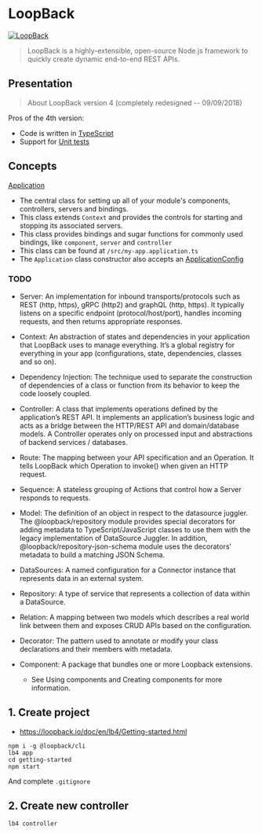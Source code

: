 # LoopBack

[![LoopBack](https://github.com/strongloop/loopback-next/raw/master/docs/site/imgs/branding/Powered-by-LoopBack-Badge-\(blue\)-@2x.png)](http://loopback.io/)

> LoopBack is a highly-extensible, open-source Node.js framework to quickly create dynamic end-to-end REST APIs.


## Presentation

> About LoopBack version 4 (completely redesigned -- 09/09/2018)

Pros of the 4th version:

- Code is written in [TypeScript](http://babel.codes/TypeScript/)
- Support for [Unit tests](https://loopback.io/doc/en/lb4/Testing-your-application.html)

## Concepts

[Application](https://loopback.io/doc/en/lb4/Application.html)
  - The central class for setting up all of your module's components, controllers, servers and bindings. 
  - This class extends `Context` and provides the controls for starting and stopping its associated servers.
  - This class provides bindings and sugar functions for commonly used bindings, like `component`, `server` and `controller`
  - This class can be found at `/src/my-app.application.ts`
  - The `Application` class constructor also accepts an [ApplicationConfig](http://apidocs.loopback.io/@loopback%2fdocs/core.html#ApplicationConfig)

### TODO
- Server: An implementation for inbound transports/protocols such as REST (http, https), gRPC (http2) and graphQL (http, https). It typically listens on a specific endpoint (protocol/host/port), handles incoming requests, and then returns appropriate responses.

- Context: An abstraction of states and dependencies in your application that LoopBack uses to manage everything. It’s a global registry for everything in your app (configurations, state, dependencies, classes and so on).

- Dependency Injection: The technique used to separate the construction of dependencies of a class or function from its behavior to keep the code loosely coupled.

- Controller: A class that implements operations defined by the application’s REST API. It implements an application’s business logic and acts as a bridge between the HTTP/REST API and domain/database models. A Controller operates only on processed input and abstractions of backend services / databases.

- Route: The mapping between your API specification and an Operation. It tells LoopBack which Operation to invoke() when given an HTTP request.

- Sequence: A stateless grouping of Actions that control how a Server responds to requests.

- Model: The definition of an object in respect to the datasource juggler. The @loopback/repository module provides special decorators for adding metadata to TypeScript/JavaScript classes to use them with the legacy implementation of DataSource Juggler. In addition, @loopback/repository-json-schema module uses the decorators’ metadata to build a matching JSON Schema.

- DataSources: A named configuration for a Connector instance that represents data in an external system.

- Repository: A type of service that represents a collection of data within a DataSource.

- Relation: A mapping between two models which describes a real world link between them and exposes CRUD APIs based on the configuration.

- Decorator: The pattern used to annotate or modify your class declarations and their members with metadata.

- Component: A package that bundles one or more Loopback extensions.
  - See Using components and Creating components for more information.


## 1. Create project

- https://loopback.io/doc/en/lb4/Getting-started.html

```
npm i -g @loopback/cli
lb4 app
cd getting-started
npm start
```

And complete `.gitignore`


## 2. Create new controller

```
lb4 controller
```